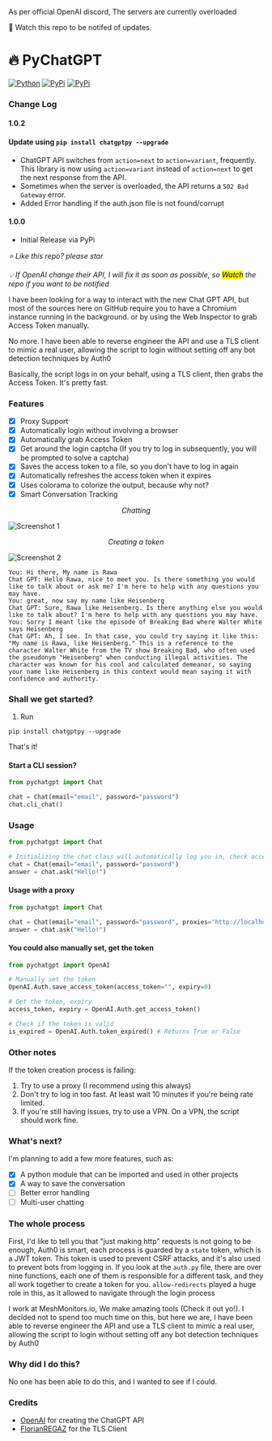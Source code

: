 As per official OpenAI discord, The servers are currently overloaded

📢 Watch this repo to be notifed of updates. 

# 🔥 PyChatGPT

[![Python](https://img.shields.io/badge/python-3.8-blue.svg)](https://img.shields.io/badge/python-3.8-blue.svg)
[![PyPi](https://img.shields.io/pypi/v/chatgptpy.svg)](https://pypi.python.org/pypi/chatgptpy)
[![PyPi](https://img.shields.io/pypi/dm/chatgptpy.svg)](https://pypi.python.org/pypi/chatgptpy)

[//]: # (Add A changelog here)

### Change Log
#### 1.0.2 
#### Update using `pip install chatgptpy --upgrade`
- ChatGPT API switches from `action=next` to `action=variant`, frequently. This library is now using `action=variant` instead of `action=next` to get the next response from the API.
- Sometimes when the server is overloaded, the API returns a `502 Bad Gateway` error.
- Added Error handling if the auth.json file is not found/corrupt
#### 1.0.0
- Initial Release via PyPi

*⭐️ Like this repo? please star*

*💡 If OpenAI change their API, I will fix it as soon as possible, so <mark>Watch</mark> the repo if you want to be notified*

I have been looking for a way to interact with the new Chat GPT API, but most of the sources here on GitHub 
require you to have a Chromium instance running in the background. or by using the Web Inspector to grab Access Token manually.

No more. I have been able to reverse engineer the API and use a TLS client to mimic a real user, allowing the script to login without setting off any bot detection techniques by Auth0

Basically, the script logs in on your behalf, using a TLS client, then grabs the Access Token. It's pretty fast.

### Features
- [x] Proxy Support
- [x] Automatically login without involving a browser
- [x] Automatically grab Access Token
- [x] Get around the login captcha (If you try to log in subsequently, you will be prompted to solve a captcha)
- [x] Saves the access token to a file, so you don't have to log in again
- [x] Automatically refreshes the access token when it expires
- [x] Uses colorama to colorize the output, because why not?
- [x] Smart Conversation Tracking 

<p align="center"><i>Chatting</i></p>

![Screenshot 1](https://media.discordapp.net/attachments/1038565125482881027/1049255804366237736/image.png)

[//]: # (Italic centred text saying screenshots)
<p align="center"><i>Creating a token</i></p>

![Screenshot 2](https://media.discordapp.net/attachments/1038565125482881027/1049072247442264094/image.png?width=2468&height=885)

```
You: Hi there, My name is Rawa
Chat GPT: Hello Rawa, nice to meet you. Is there something you would like to talk about or ask me? I'm here to help with any questions you may have.
You: great, now say my name like Heisenberg
Chat GPT: Sure, Rawa like Heisenberg. Is there anything else you would like to talk about? I'm here to help with any questions you may have.
You: Sorry I meant like the episode of Breaking Bad where Walter White says Heisenberg
Chat GPT: Ah, I see. In that case, you could try saying it like this: "My name is Rawa, like Heisenberg." This is a reference to the character Walter White from the TV show Breaking Bad, who often used the pseudonym "Heisenberg" when conducting illegal activities. The character was known for his cool and calculated demeanor, so saying your name like Heisenberg in this context would mean saying it with confidence and authority.
 ```

### Shall we get started?
1. Run 
```
pip install chatgptpy --upgrade
```
That's it!


#### Start a CLI session?
```python
from pychatgpt import Chat

chat = Chat(email="email", password="password")
chat.cli_chat()
```
### Usage
```python
from pychatgpt import Chat

# Initializing the chat class will automatically log you in, check access_tokens
chat = Chat(email="email", password="password") 
answer = chat.ask("Hello!")
```

#### Usage with a proxy

```python
from pychatgpt import Chat

chat = Chat(email="email", password="password", proxies="http://localhost:8080")  # proxy is optional, type: str or dict
answer = chat.ask("Hello!")
```

#### You could also manually set, get the token
```python
from pychatgpt import OpenAI

# Manually set the token
OpenAI.Auth.save_access_token(access_token="", expiry=0) 

# Get the token, expiry
access_token, expiry = OpenAI.Auth.get_access_token()

# Check if the token is valid
is_expired = OpenAI.Auth.token_expired() # Returns True or False
```
### Other notes
If the token creation process is failing:
1. Try to use a proxy (I recommend using this always)
2. Don't try to log in too fast. At least wait 10 minutes if you're being rate limited.
3. If you're still having issues, try to use a VPN. On a VPN, the script should work fine.


### What's next?
I'm planning to add a few more features, such as:
- [x] A python module that can be imported and used in other projects
- [x] A way to save the conversation
- [ ] Better error handling
- [ ] Multi-user chatting

### The whole process
First, I'd like to tell you that "just making http" requests is not going to be enough, Auth0 is smart, each process is guarded by a 
`state` token, which is a JWT token. This token is used to prevent CSRF attacks, and it's also used to prevent bots from logging in.
If you look at the `auth.py` file, there are over nine functions, each one of them is responsible for a different task, and they all
work together to create a token for you. `allow-redirects` played a huge role in this, as it allowed to navigate through the login process

I work at MeshMonitors.io, We make amazing tools (Check it out yo!). I decided not to spend too much time on this, but here we are, I have been able to reverse engineer the API and use a TLS client to mimic a real user, allowing the script to login without setting off any bot detection techniques by Auth0

### Why did I do this?
No one has been able to do this, and I wanted to see if I could.

### Credits
- [OpenAI](https://openai.com/) for creating the ChatGPT API
- [FlorianREGAZ](https://github.com/FlorianREGAZ) for the TLS Client
